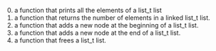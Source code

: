 0. a function that prints all the elements of a list_t list
1. a function that returns the number of elements in a linked list_t list.
2. a function that adds a new node at the beginning of a list_t list.
3. a function that adds a new node at the end of a list_t list.
4. a function that frees a list_t list.
